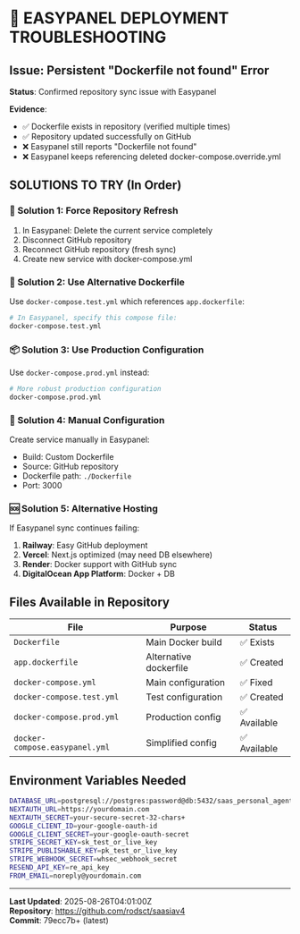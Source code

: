 # 🚨 EASYPANEL DEPLOYMENT TROUBLESHOOTING

## Issue: Persistent "Dockerfile not found" Error

**Status**: Confirmed repository sync issue with Easypanel

**Evidence**:
- ✅ Dockerfile exists in repository (verified multiple times)
- ✅ Repository updated successfully on GitHub
- ❌ Easypanel still reports "Dockerfile not found"
- ❌ Easypanel keeps referencing deleted docker-compose.override.yml

## SOLUTIONS TO TRY (In Order)

### 🔄 Solution 1: Force Repository Refresh
1. In Easypanel: Delete the current service completely
2. Disconnect GitHub repository 
3. Reconnect GitHub repository (fresh sync)
4. Create new service with docker-compose.yml

### 🐳 Solution 2: Use Alternative Dockerfile
Use `docker-compose.test.yml` which references `app.dockerfile`:
```bash
# In Easypanel, specify this compose file:
docker-compose.test.yml
```

### 📦 Solution 3: Use Production Configuration  
Use `docker-compose.prod.yml` instead:
```bash
# More robust production configuration
docker-compose.prod.yml
```

### 🔧 Solution 4: Manual Configuration
Create service manually in Easypanel:
- Build: Custom Dockerfile
- Source: GitHub repository 
- Dockerfile path: `./Dockerfile`
- Port: 3000

### 🆘 Solution 5: Alternative Hosting
If Easypanel sync continues failing:
1. **Railway**: Easy GitHub deployment
2. **Vercel**: Next.js optimized (may need DB elsewhere)  
3. **Render**: Docker support with GitHub sync
4. **DigitalOcean App Platform**: Docker + DB

## Files Available in Repository

| File | Purpose | Status |
|------|---------|--------|
| `Dockerfile` | Main Docker build | ✅ Exists |
| `app.dockerfile` | Alternative dockerfile | ✅ Created |
| `docker-compose.yml` | Main configuration | ✅ Fixed |
| `docker-compose.test.yml` | Test configuration | ✅ Created |
| `docker-compose.prod.yml` | Production config | ✅ Available |
| `docker-compose.easypanel.yml` | Simplified config | ✅ Available |

## Environment Variables Needed

```bash
DATABASE_URL=postgresql://postgres:password@db:5432/saas_personal_agent
NEXTAUTH_URL=https://yourdomain.com
NEXTAUTH_SECRET=your-secure-secret-32-chars+
GOOGLE_CLIENT_ID=your-google-oauth-id
GOOGLE_CLIENT_SECRET=your-google-oauth-secret  
STRIPE_SECRET_KEY=sk_test_or_live_key
STRIPE_PUBLISHABLE_KEY=pk_test_or_live_key
STRIPE_WEBHOOK_SECRET=whsec_webhook_secret
RESEND_API_KEY=re_api_key
FROM_EMAIL=noreply@yourdomain.com
```

---

**Last Updated**: 2025-08-26T04:01:00Z  
**Repository**: https://github.com/rodsct/saasiav4  
**Commit**: 79ecc7b+ (latest)
